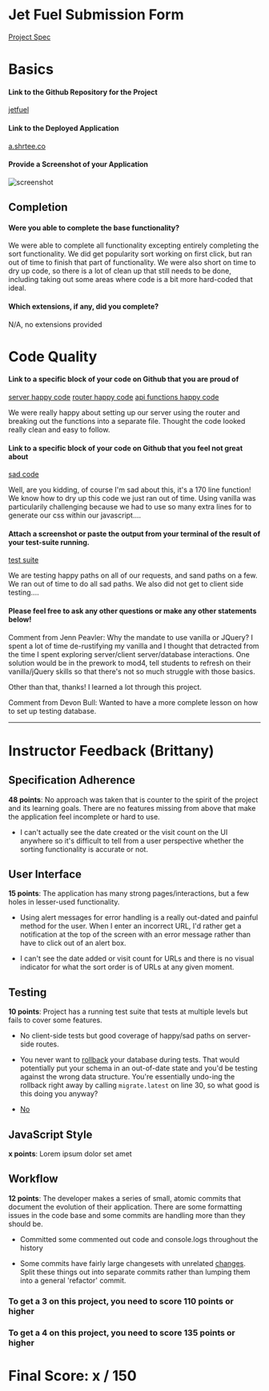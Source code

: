 # Jet Fuel Submission Form

[Project Spec](http://frontend.turing.io/projects/jet-fuel.html)

# Basics

#### Link to the Github Repository for the Project
[jetfuel](https://github.com/jennPeavler/jetFuel)

#### Link to the Deployed Application
[a.shrtee.co](http://a.shrtee.co/)

#### Provide a Screenshot of your Application
![screenshot](https://drive.google.com/open?id=0B3ItQVupdvvgbHk1cWdYRXp4aHM)

## Completion

#### Were you able to complete the base functionality?

We were able to complete all functionality excepting entirely completing the sort functionality.  We did get popularity sort working on first click, but ran out of time to finish that part of functionality.
We were also short on time to dry up code, so there is a lot of clean up that still needs to be done, including taking out some areas where code is a bit more hard-coded that ideal.


#### Which extensions, if any, did you complete?

N/A, no extensions provided

# Code Quality

#### Link to a specific block of your code on Github that you are proud of
[server happy code](https://github.com/jennPeavler/jetFuel/blob/master/server/server.js#L1-L24)
[router happy code](https://github.com/jennPeavler/jetFuel/blob/master/server/router.js#L1-L11)
[api functions happy code](https://github.com/jennPeavler/jetFuel/blob/master/server/api.js#L1-L99)

We were really happy about setting up our server using the router and breaking out the functions into a separate file.
Thought the code looked really clean and easy to follow.

#### Link to a specific block of your code on Github that you feel not great about
[sad code](https://github.com/jennPeavler/jetFuel/blob/master/client/assets/scripts/script.js#L33-L198)

Well, are you kidding, of course I'm sad about this, it's a 170 line function!  We know how to dry up this code we just
ran out of time.  Using vanilla was particularily challenging because we had to use so many extra lines for to generate our css within our javascript....

#### Attach a screenshot or paste the output from your terminal of the result of your test-suite running.

[test suite](https://drive.google.com/open?id=0B3ItQVupdvvgQUU0MGdRUndQSkE)

We are testing happy paths on all of our requests, and sand paths on a few.  We ran out of time to do all sad paths.  We also did not get to client side testing....

#### Please feel free to ask any other questions or make any other statements below!

Comment from Jenn Peavler:  Why the mandate to use vanilla or JQuery?  I spent a lot of time de-rustifying my vanilla and I thought that
detracted from the time I spent exploring server/client server/database interactions.  One solution would be in the prework to mod4, 
tell students to refresh on their vanilla/jQuery skills so that there's not so much struggle with those basics.

Other than that, thanks!  I learned a lot through this project.

Comment from Devon Bull:  Wanted to have a more complete lesson on how to set up testing database.

-----


# Instructor Feedback (Brittany)

## Specification Adherence

**48 points**: No approach was taken that is counter to the spirit of the project and its learning goals. There are no features missing from above that make the application feel incomplete or hard to use.

* I can't actually see the date created or the visit count on the UI anywhere so it's difficult to tell from a user perspective whether the sorting functionality is accurate or not.

## User Interface

**15 points**: The application has many strong pages/interactions, but a few holes in lesser-used functionality.

* Using alert messages for error handling is a really out-dated and painful method for the user. When I enter an incorrect URL, I'd rather get a notification at the top of the screen with an error message rather than have to click out of an alert box.

* I can't see the date added or visit count for URLs and there is no visual indicator for what the sort order is of URLs at any given moment.

## Testing

**10 points**: Project has a running test suite that tests at multiple levels but fails to cover some features.

* No client-side tests but good coverage of happy/sad paths on server-side routes.

* You never want to [rollback](https://github.com/jennPeavler/jetFuel/blob/master/test/routes.spec.js#L28-L30) your database during tests. That would potentially put your schema in an out-of-date state and you'd be testing against the wrong data structure. You're essentially undo-ing the rollback right away by calling `migrate.latest` on line 30, so what good is this doing you anyway?

* [No](https://github.com/jennPeavler/jetFuel/blob/8b3e1ca5108aef731355ade3b4f2a947bb158e03/test/routes.spec.js#L86-L89)

## JavaScript Style

**x points**: Lorem ipsum dolor set amet

## Workflow

**12 points**: The developer makes a series of small, atomic commits that document the evolution of their application. There are some formatting issues in the code base and some commits are handling more than they should be.

* Committed some commented out code and console.logs throughout the history

* Some commits have fairly large changesets with unrelated [changes](https://github.com/jennPeavler/jetFuel/commit/93c99ac5d6afb98d2a7f8d511afcf827912cb1f6). Split these things out into separate commits rather than lumping them into a general 'refactor' commit.

### To get a 3 on this project, you need to score 110 points or higher
### To get a 4 on this project, you need to score 135 points or higher

# Final Score: x / 150

